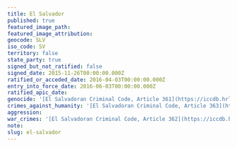 ```yaml
---
title: El Salvador
published: true
featured_image_path:
featured_image_attribution:
geocode: SLV
iso_code: SV
territory: false
state_party: true
signed_but_not_ratified: false
signed_date: 2015-11-26T00:00:00.000Z
ratified_or_acceded_date: 2016-04-03T00:00:00.000Z
entry_into_force_date: 2016-06-03T00:00:00.000Z
ratified_apic_date:
genocide: '[El Salvadoran Criminal Code, Article 361](https://iccdb.hrlc.net/data/doc/577/)'
crimes_against_humanity: '[El Salvadoran Criminal Code, Article 363](https://iccdb.hrlc.net/data/doc/577/)'
aggression:
war_crimes: '[El Salvadoran Criminal Code, Article 362](https://iccdb.hrlc.net/data/doc/577/)'
note:
slug: el-salvador
---
```



